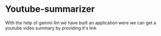 # Youtube-summarizer

With the help of gemini llm we have built an application were we can get a youtube video summary by providing it's link
